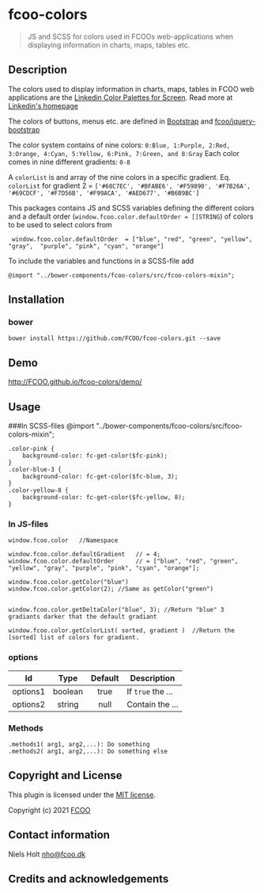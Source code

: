 # fcoo-colors
> JS and SCSS for colors used in FCOOs web-applications when displaying information in charts, maps, tables etc.  
## Description

The colors used to display information in charts, maps, tables in FCOO web applications are the  [Linkedin Color Palettes for Screen](linkedin-palette-screen.pdf). Read more at [Linkedin's homepage](https://brand.linkedin.com/content/brand/global/en_us/index/visual-identity/color-palettes)

The colors of buttons, menus etc. are defined in [Bootstrap](https://getbootstrap.com/) and [fcoo/jquery-bootstrap ](https://github.com/FCOO/jquery-bootstrap)


The color system contains of nine colors: `0:Blue, 1:Purple, 2:Red, 3:Orange, 4:Cyan, 5:Yellow, 6:Pink, 7:Green, and 8:Gray`
Each color comes in nine different gradients: `0-8`

A `colorList` is and array of the nine colors in a specific gradient. Eq. `colorList` for gradient 2 = `['#68C7EC', '#BFABE6', '#F59890', '#F7B26A', '#69CDCF', '#F7D56B', '#F99ACA', '#AED677', '#B6B9BC']`


This packages contains JS and SCSS variables defining the different colors and a default order (`window.fcoo.color.defaultOrder = []STRING`) of colors to be used to select colors from

     window.fcoo.color.defaultOrder  = ["blue", "red", "green", "yellow", "gray",  "purple", "pink", "cyan", "orange"]
    
To include the variables and functions in a SCSS-file add

    @import "../bower-components/fcoo-colors/src/fcoo-colors-mixin";



## Installation
### bower
`bower install https://github.com/FCOO/fcoo-colors.git --save`

## Demo
http://FCOO.github.io/fcoo-colors/demo/

## Usage

###In SCSS-files
    @import "../bower-components/fcoo-colors/src/fcoo-colors-mixin";

    .color-pink {
        background-color: fc-get-color($fc-pink);
    }
    .color-blue-3 {
        background-color: fc-get-color($fc-blue, 3);
    }
    .color-yellow-8 {
        background-color: fc-get-color($fc-yellow, 8);
    }


### In JS-files

    window.fcoo.color   //Namespace
    
    window.fcoo.color.defaultGradient   // = 4;
    window.fcoo.color.defaultOrder      // = ["blue", "red", "green", "yellow", "gray", "purple", "pink", "cyan", "orange"];

    window.fcoo.color.getColor("blue")
    window.fcoo.color.getColor(2); //Same as getColor("green")


    window.fcoo.color.getDeltaColor("blue", 3); //Return "blue" 3 gradiants darker that the default gradiant 

    window.fcoo.color.getColorList( sorted, gradient )  //Return the [sorted] list of colors for gradient.

### options
| Id | Type | Default | Description |
| :--: | :--: | :-----: | --- |
| options1 | boolean | true | If <code>true</code> the ... |
| options2 | string | null | Contain the ... |

### Methods

    .methods1( arg1, arg2,...): Do something
    .methods2( arg1, arg2,...): Do something else



## Copyright and License
This plugin is licensed under the [MIT license](https://github.com/FCOO/fcoo-colors/LICENSE).

Copyright (c) 2021 [FCOO](https://github.com/FCOO)

## Contact information

Niels Holt nho@fcoo.dk


## Credits and acknowledgements
